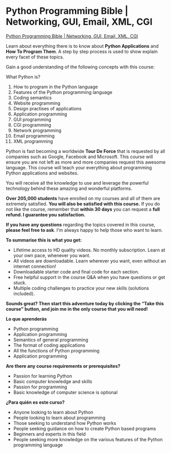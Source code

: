 # Python Programming Bible | Networking, GUI, Email, XML, CGI


[Python Programming Bible | Networking, GUI, Email, XML, CGI](https://www.udemy.com/course/pythonv3/learn/lecture/10342050#overview)



Learn about everything there is to know about **Python Applications** and **How To Program Them**. A step by step process is used to show explain every facet of these topics.

Gain a good understanding of the following concepts with this course:

What Python is?
1. How to program in the Python language
2. Features of the Python programming language
3. Coding semantics
4. Website programming
5. Design practises of applications
6. Application programming
7. GUI programming
8. CGI programming
9. Network programming
10. Email programming
11. XML programming

Python is fast becoming a worldwide **Tour De Force** that is requested by all companies such as Google, Facebook and Microsoft. This course will ensure you are not left as more and more companies request this awesome language. This course will teach your everything about programming Python applications and websites.

You will receive all the knowledge to use and leverage the powerful technology behind these amazing and wonderful platforms.

**Over 205,000 students** have enrolled on my courses and all of them are extremely satisfied. **You will also be satisfied with this course.** If you do not like the course, remember that **within 30 days** you can request a **full refund. I guarantee you satisfaction.**

**If you have any questions** regarding the topics covered in this course, **please feel free to ask**. I'm always happy to help those who want to learn.


**To summarise this is what you get:**

* Lifetime access to HD quality videos. No monthly subscription. Learn at your own pace, whenever you want.
* All videos are downloadable. Learn wherever you want, even without an internet connection!
* Downloadable starter code and final code for each section.
* Free helpful support in the course Q&A when you have questions or get stuck.
* Multiple coding challenges to practice your new skills (solutions included).

**Sounds great? Then start this adventure today by clicking the “Take this course" button, and join me in the only course that you will need!**

**Lo que aprenderás**
* Python programming
* Application programming
* Semantics of general programming
* The format of coding applications
* All the functions of Python programming
* Application programming

**Are there any course requirements or prerequisites?**
* Passion for learning Python
* Basic computer knowledge and skills
* Passion for programming
* Basic knowledge of computer science is optional

**¿Para quién es este curso?**
* Anyone looking to learn about Python
* People looking to learn about programming
* Those seeking to understand how Python works
* People seeking guidance on how to create Python based programs
* Beginners and experts in this field
* People seeking more knowledge on the various features of the Python programming language


